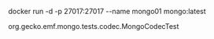 docker run -d -p 27017:27017 --name mongo01 mongo:latest

org.gecko.emf.mongo.tests.codec.MongoCodecTest
